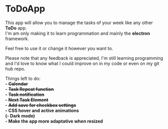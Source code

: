 # ToDoApp

This app will allow you to manage the tasks of your week like any other **ToDo** app.  
I'm am only making it to learn programmation and mainly the **electron** framework.

Feel free to use it or change it however you want to.

Please note that any feedback is appreciated, I'm still learning programming   
and I'd love to know what I could improve on in my code or even on my git hub repo.

Things left to do:  
   __- ~~Calendar~~__  
   __- ~~Task Repeat function~~__  
   __- ~~Task notification~~__    
   __- ~~Next Task Element~~__    
   __- ~~Add save for checkbox settings~~__   
   __- CSS hover and active animations__   
   __(- Dark mode)__  
   __- Make the app more adaptative when resized__    
   
